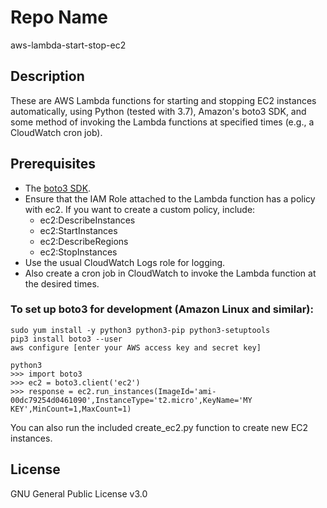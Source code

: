 Repo Name
=========
aws-lambda-start-stop-ec2

Description
---------------
These are AWS Lambda functions for starting and stopping EC2 instances automatically, using Python (tested with 3.7), Amazon's boto3 SDK, and some method of invoking the Lambda functions at specified times (e.g., a CloudWatch cron job).

Prerequisites
---------------
* The [boto3 SDK](https://aws.amazon.com/sdk-for-python/).
* Ensure that the IAM Role attached to the Lambda function has a policy with ec2. If you want to create a custom policy, include:
    + ec2:DescribeInstances
    + ec2:StartInstances
    + ec2:DescribeRegions
    + ec2:StopInstances
* Use the usual CloudWatch Logs role for logging.
* Also create a cron job in CloudWatch to invoke the Lambda function at the desired times.

### To set up boto3 for development (Amazon Linux and similar):

```
sudo yum install -y python3 python3-pip python3-setuptools
pip3 install boto3 --user
aws configure [enter your AWS access key and secret key]

python3
>>> import boto3
>>> ec2 = boto3.client('ec2')
>>> response = ec2.run_instances(ImageId='ami-00dc79254d0461090',InstanceType='t2.micro',KeyName='MY KEY',MinCount=1,MaxCount=1)
```

You can also run the included create_ec2.py function to create new EC2 instances.

License
---------------
GNU General Public License v3.0
